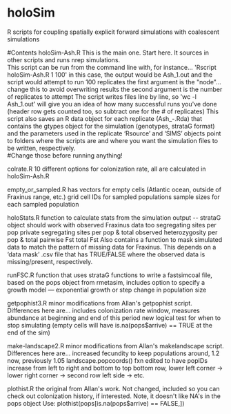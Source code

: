 # holoSim
R scripts for coupling spatially explicit forward simulations with coalescent simulations

#Contents
holoSim-Ash.R
	This is the main one.  Start here.  It sources in other scripts and runs nrep simulations.  
	This script can be run from the command line with, for instance...
		'Rscript holoSim-Ash.R 1 100'
	in this case, the output would be Ash_1.out and the script would attempt to run 100 replicates
	the first argument is the "node"... change this to avoid overwriting results
	the second argument is the number of replicates to attempt
	The script writes files line by line, so 'wc -l Ash_1.out' will give you an idea of how many successful runs you've done (header row gets counted too, so subtract one for the # of replicates)
	This script also saves an R data object for each replicate (Ash_<node>-<replicate>.Rda) that contains the gtypes object for the simulation (genotypes, strataG format) and the parameters used in the replicate
	‘Rsource’ and ‘SIMS’ objects point to folders where the scripts are and where you want the simulation files to be written, respectively.  
	#Change those before running anything!
	
colrate.R
	10 different options for colonization rate, all are calculated in holoSim-Ash.R

empty_or_sampled.R
	has vectors for 
		empty cells (Atlantic ocean, outside of Fraxinus range, etc.)
		grid cell IDs for sampled populations
		sample sizes for each sampled population
		
holoStats.R
	function to calculate stats from the simulation output -- strataG object
	should work with observed Fraxinus data too
		segregating sites per pop
		private segregating sites per pop & total
		observed heterozygosity per pop & total
		pairwise Fst
		total Fst
	Also contains a function to mask simulated data to match the pattern of missing data for Fraxinus.  This depends on a ‘data mask’ .csv file that has TRUE/FALSE where the observed data is missing/present, respectively.
			
runFSC.R
	function that uses strataG functions to write a fastsimcoal file, based on the pops object from rmetasim, includes option to specify a growth model — exponential growth or step change in population size

	
getpophist3.R
	minor modifications from Allan's getpophist script.  Differences here are...
		includes colonization rate window, measures abundance at beginning and end of this period
		new logical test for when to stop simulating (empty cells will have is.na(pops$arrive) == TRUE at the end of the sim)
	
make-landscape2.R
	minor modifications from Allan's makelandscape script.  Differences here are...
		increased fecundity to keep populations around, 1.2 now, previously 1.05
		landscape.popcoords() fxn edited to have popIDs increase from left to right and bottom to top
			bottom row, lower left corner -> lower right corner -> second row left side -> etc.
	
plothist.R
	the original from Allan's work.  Not changed, included so you can check out colonization history, if interested.
	Note, it doesn't like NA's in the pops object
		Use: plothist(pops[is.na(pops$arrive) == FALSE,]) 
